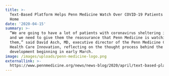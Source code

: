 ```yaml
---
title: >-
  Text-Based Platform Helps Penn Medicine Watch Over COVID-19 Patients Safe at
  Home
date: '2020-04-15'
summary: >-
  “We are going to have a lot of patients with coronavirus sheltering in place,
  and we need to give them the reassurance that Penn Medicine is watching over
  them,” said David Asch, MD, executive director of the Penn Medicine Center for
  Health Care Innovation, reflecting on the thought process behind the tool’s
  development beginning in early March.
image: /images/uploads/penn-medicine-logo.png
externallink: >-
  https://www.pennmedicine.org/news/news-blog/2020/april/text-based-platform-helps-penn-watch-over-covid19-patients-safe-at-home
---
```


